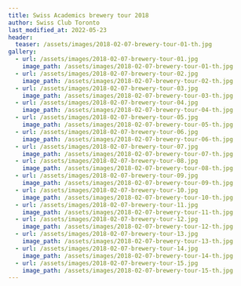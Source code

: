 ```yaml
---
title: Swiss Academics brewery tour 2018
author: Swiss Club Toronto
last_modified_at: 2022-05-23
header:
  teaser: /assets/images/2018-02-07-brewery-tour-01-th.jpg
gallery:
  - url: /assets/images/2018-02-07-brewery-tour-01.jpg
    image_path: /assets/images/2018-02-07-brewery-tour-01-th.jpg
  - url: /assets/images/2018-02-07-brewery-tour-02.jpg
    image_path: /assets/images/2018-02-07-brewery-tour-02-th.jpg
  - url: /assets/images/2018-02-07-brewery-tour-03.jpg
    image_path: /assets/images/2018-02-07-brewery-tour-03-th.jpg
  - url: /assets/images/2018-02-07-brewery-tour-04.jpg
    image_path: /assets/images/2018-02-07-brewery-tour-04-th.jpg
  - url: /assets/images/2018-02-07-brewery-tour-05.jpg
    image_path: /assets/images/2018-02-07-brewery-tour-05-th.jpg
  - url: /assets/images/2018-02-07-brewery-tour-06.jpg
    image_path: /assets/images/2018-02-07-brewery-tour-06-th.jpg
  - url: /assets/images/2018-02-07-brewery-tour-07.jpg
    image_path: /assets/images/2018-02-07-brewery-tour-07-th.jpg
  - url: /assets/images/2018-02-07-brewery-tour-08.jpg
    image_path: /assets/images/2018-02-07-brewery-tour-08-th.jpg
  - url: /assets/images/2018-02-07-brewery-tour-09.jpg
    image_path: /assets/images/2018-02-07-brewery-tour-09-th.jpg
  - url: /assets/images/2018-02-07-brewery-tour-10.jpg
    image_path: /assets/images/2018-02-07-brewery-tour-10-th.jpg
  - url: /assets/images/2018-02-07-brewery-tour-11.jpg
    image_path: /assets/images/2018-02-07-brewery-tour-11-th.jpg
  - url: /assets/images/2018-02-07-brewery-tour-12.jpg
    image_path: /assets/images/2018-02-07-brewery-tour-12-th.jpg
  - url: /assets/images/2018-02-07-brewery-tour-13.jpg
    image_path: /assets/images/2018-02-07-brewery-tour-13-th.jpg
  - url: /assets/images/2018-02-07-brewery-tour-14.jpg
    image_path: /assets/images/2018-02-07-brewery-tour-14-th.jpg
  - url: /assets/images/2018-02-07-brewery-tour-15.jpg
    image_path: /assets/images/2018-02-07-brewery-tour-15-th.jpg
---
```


